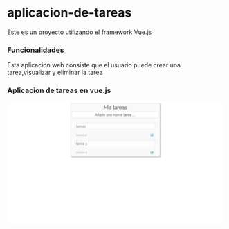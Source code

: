 # aplicacion-de-tareas
Este es un proyecto utilizando el framework Vue.js

### Funcionalidades

Esta aplicacion web consiste que el usuario puede crear una tarea,visualizar y eliminar la tarea

### Aplicacion de tareas en vue.js
 <img src="captura-de-pantalla.jpg" width="500px" />


